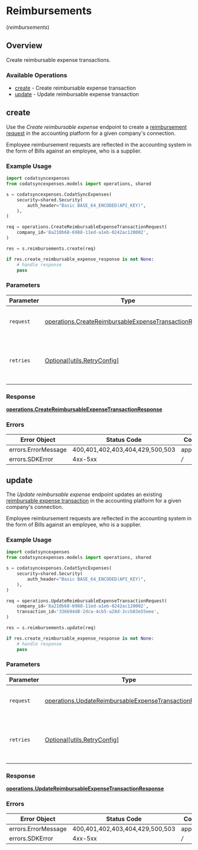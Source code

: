 # Reimbursements
(*reimbursements*)

## Overview

Create reimbursable expense transactions.

### Available Operations

* [create](#create) - Create reimbursable expense transaction
* [update](#update) - Update reimbursable expense transaction

## create

Use the *Create reimbursable expense* endpoint to create a [reimbursement request](https://docs.codat.io/sync-for-expenses-api#/schemas/Reimburseable-Expense-Transactions) in the accounting platform for a given company's connection. 

Employee reimbursement requests are reflected in the accounting system in the form of Bills against an employee, who is a supplier.

### Example Usage

```python
import codatsyncexpenses
from codatsyncexpenses.models import operations, shared

s = codatsyncexpenses.CodatSyncExpenses(
    security=shared.Security(
        auth_header="Basic BASE_64_ENCODED(API_KEY)",
    ),
)

req = operations.CreateReimbursableExpenseTransactionRequest(
    company_id='8a210b68-6988-11ed-a1eb-0242ac120002',
)

res = s.reimbursements.create(req)

if res.create_reimbursable_expense_response is not None:
    # handle response
    pass

```

### Parameters

| Parameter                                                                                                                        | Type                                                                                                                             | Required                                                                                                                         | Description                                                                                                                      |
| -------------------------------------------------------------------------------------------------------------------------------- | -------------------------------------------------------------------------------------------------------------------------------- | -------------------------------------------------------------------------------------------------------------------------------- | -------------------------------------------------------------------------------------------------------------------------------- |
| `request`                                                                                                                        | [operations.CreateReimbursableExpenseTransactionRequest](../../models/operations/createreimbursableexpensetransactionrequest.md) | :heavy_check_mark:                                                                                                               | The request object to use for the request.                                                                                       |
| `retries`                                                                                                                        | [Optional[utils.RetryConfig]](../../models/utils/retryconfig.md)                                                                 | :heavy_minus_sign:                                                                                                               | Configuration to override the default retry behavior of the client.                                                              |


### Response

**[operations.CreateReimbursableExpenseTransactionResponse](../../models/operations/createreimbursableexpensetransactionresponse.md)**
### Errors

| Error Object                    | Status Code                     | Content Type                    |
| ------------------------------- | ------------------------------- | ------------------------------- |
| errors.ErrorMessage             | 400,401,402,403,404,429,500,503 | application/json                |
| errors.SDKError                 | 4xx-5xx                         | */*                             |

## update

The *Update reimbursable expense* endpoint updates an existing [reimbursable expense transaction](https://docs.codat.io/sync-for-expenses-api#/operations/create-reimbursable-expense-transaction) in the accounting platform for a given company's connection. 

Employee reimbursement requests are reflected in the accounting system in the form of Bills against an employee, who is a supplier.

### Example Usage

```python
import codatsyncexpenses
from codatsyncexpenses.models import operations, shared

s = codatsyncexpenses.CodatSyncExpenses(
    security=shared.Security(
        auth_header="Basic BASE_64_ENCODED(API_KEY)",
    ),
)

req = operations.UpdateReimbursableExpenseTransactionRequest(
    company_id='8a210b68-6988-11ed-a1eb-0242ac120002',
    transaction_id='336694d8-2dca-4cb5-a28d-3ccb83e55eee',
)

res = s.reimbursements.update(req)

if res.create_reimbursable_expense_response is not None:
    # handle response
    pass

```

### Parameters

| Parameter                                                                                                                        | Type                                                                                                                             | Required                                                                                                                         | Description                                                                                                                      |
| -------------------------------------------------------------------------------------------------------------------------------- | -------------------------------------------------------------------------------------------------------------------------------- | -------------------------------------------------------------------------------------------------------------------------------- | -------------------------------------------------------------------------------------------------------------------------------- |
| `request`                                                                                                                        | [operations.UpdateReimbursableExpenseTransactionRequest](../../models/operations/updatereimbursableexpensetransactionrequest.md) | :heavy_check_mark:                                                                                                               | The request object to use for the request.                                                                                       |
| `retries`                                                                                                                        | [Optional[utils.RetryConfig]](../../models/utils/retryconfig.md)                                                                 | :heavy_minus_sign:                                                                                                               | Configuration to override the default retry behavior of the client.                                                              |


### Response

**[operations.UpdateReimbursableExpenseTransactionResponse](../../models/operations/updatereimbursableexpensetransactionresponse.md)**
### Errors

| Error Object                    | Status Code                     | Content Type                    |
| ------------------------------- | ------------------------------- | ------------------------------- |
| errors.ErrorMessage             | 400,401,402,403,404,429,500,503 | application/json                |
| errors.SDKError                 | 4xx-5xx                         | */*                             |
